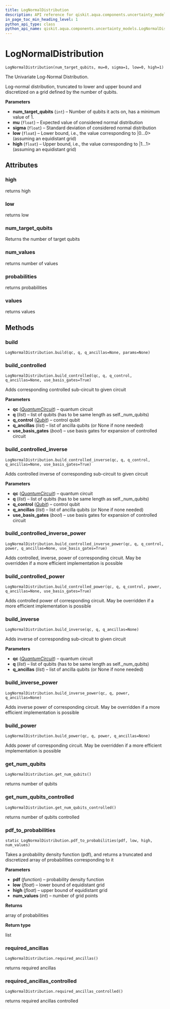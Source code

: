 ```yaml
---
title: LogNormalDistribution
description: API reference for qiskit.aqua.components.uncertainty_models.LogNormalDistribution
in_page_toc_min_heading_level: 1
python_api_type: class
python_api_name: qiskit.aqua.components.uncertainty_models.LogNormalDistribution
---
```


# LogNormalDistribution

<span id="qiskit.aqua.components.uncertainty_models.LogNormalDistribution" />

`LogNormalDistribution(num_target_qubits, mu=0, sigma=1, low=0, high=1)`

The Univariate Log-Normal Distribution.

Log-normal distribution, truncated to lower and upper bound and discretized on a grid defined by the number of qubits.

**Parameters**

*   **num\_target\_qubits** (`int`) – Number of qubits it acts on, has a minimum value of 1.
*   **mu** (`float`) – Expected value of considered normal distribution
*   **sigma** (`float`) – Standard deviation of considered normal distribution
*   **low** (`float`) – Lower bound, i.e., the value corresponding to |0…0> (assuming an equidistant grid)
*   **high** (`float`) – Upper bound, i.e., the value corresponding to |1…1> (assuming an equidistant grid)

## Attributes

### high

returns high

### low

returns low

### num\_target\_qubits

Returns the number of target qubits

### num\_values

returns number of values

### probabilities

returns probabilities

### values

returns values

## Methods

### build

<span id="qiskit.aqua.components.uncertainty_models.LogNormalDistribution.build" />

`LogNormalDistribution.build(qc, q, q_ancillas=None, params=None)`

### build\_controlled

<span id="qiskit.aqua.components.uncertainty_models.LogNormalDistribution.build_controlled" />

`LogNormalDistribution.build_controlled(qc, q, q_control, q_ancillas=None, use_basis_gates=True)`

Adds corresponding controlled sub-circuit to given circuit

**Parameters**

*   **qc** ([*QuantumCircuit*](qiskit.circuit.QuantumCircuit "qiskit.circuit.QuantumCircuit")) – quantum circuit
*   **q** (*list*) – list of qubits (has to be same length as self.\_num\_qubits)
*   **q\_control** ([*Qubit*](qiskit.circuit.Qubit "qiskit.circuit.Qubit")) – control qubit
*   **q\_ancillas** (*list*) – list of ancilla qubits (or None if none needed)
*   **use\_basis\_gates** (*bool*) – use basis gates for expansion of controlled circuit

### build\_controlled\_inverse

<span id="qiskit.aqua.components.uncertainty_models.LogNormalDistribution.build_controlled_inverse" />

`LogNormalDistribution.build_controlled_inverse(qc, q, q_control, q_ancillas=None, use_basis_gates=True)`

Adds controlled inverse of corresponding sub-circuit to given circuit

**Parameters**

*   **qc** ([*QuantumCircuit*](qiskit.circuit.QuantumCircuit "qiskit.circuit.QuantumCircuit")) – quantum circuit
*   **q** (*list*) – list of qubits (has to be same length as self.\_num\_qubits)
*   **q\_control** ([*Qubit*](qiskit.circuit.Qubit "qiskit.circuit.Qubit")) – control qubit
*   **q\_ancillas** (*list*) – list of ancilla qubits (or None if none needed)
*   **use\_basis\_gates** (*bool*) – use basis gates for expansion of controlled circuit

### build\_controlled\_inverse\_power

<span id="qiskit.aqua.components.uncertainty_models.LogNormalDistribution.build_controlled_inverse_power" />

`LogNormalDistribution.build_controlled_inverse_power(qc, q, q_control, power, q_ancillas=None, use_basis_gates=True)`

Adds controlled, inverse, power of corresponding circuit. May be overridden if a more efficient implementation is possible

### build\_controlled\_power

<span id="qiskit.aqua.components.uncertainty_models.LogNormalDistribution.build_controlled_power" />

`LogNormalDistribution.build_controlled_power(qc, q, q_control, power, q_ancillas=None, use_basis_gates=True)`

Adds controlled power of corresponding circuit. May be overridden if a more efficient implementation is possible

### build\_inverse

<span id="qiskit.aqua.components.uncertainty_models.LogNormalDistribution.build_inverse" />

`LogNormalDistribution.build_inverse(qc, q, q_ancillas=None)`

Adds inverse of corresponding sub-circuit to given circuit

**Parameters**

*   **qc** ([*QuantumCircuit*](qiskit.circuit.QuantumCircuit "qiskit.circuit.QuantumCircuit")) – quantum circuit
*   **q** (*list*) – list of qubits (has to be same length as self.\_num\_qubits)
*   **q\_ancillas** (*list*) – list of ancilla qubits (or None if none needed)

### build\_inverse\_power

<span id="qiskit.aqua.components.uncertainty_models.LogNormalDistribution.build_inverse_power" />

`LogNormalDistribution.build_inverse_power(qc, q, power, q_ancillas=None)`

Adds inverse power of corresponding circuit. May be overridden if a more efficient implementation is possible

### build\_power

<span id="qiskit.aqua.components.uncertainty_models.LogNormalDistribution.build_power" />

`LogNormalDistribution.build_power(qc, q, power, q_ancillas=None)`

Adds power of corresponding circuit. May be overridden if a more efficient implementation is possible

### get\_num\_qubits

<span id="qiskit.aqua.components.uncertainty_models.LogNormalDistribution.get_num_qubits" />

`LogNormalDistribution.get_num_qubits()`

returns number of qubits

### get\_num\_qubits\_controlled

<span id="qiskit.aqua.components.uncertainty_models.LogNormalDistribution.get_num_qubits_controlled" />

`LogNormalDistribution.get_num_qubits_controlled()`

returns number of qubits controlled

### pdf\_to\_probabilities

<span id="qiskit.aqua.components.uncertainty_models.LogNormalDistribution.pdf_to_probabilities" />

`static LogNormalDistribution.pdf_to_probabilities(pdf, low, high, num_values)`

Takes a probability density function (pdf), and returns a truncated and discretized array of probabilities corresponding to it

**Parameters**

*   **pdf** (*function*) – probability density function
*   **low** (*float*) – lower bound of equidistant grid
*   **high** (*float*) – upper bound of equidistant grid
*   **num\_values** (*int*) – number of grid points

**Returns**

array of probabilities

**Return type**

list

### required\_ancillas

<span id="qiskit.aqua.components.uncertainty_models.LogNormalDistribution.required_ancillas" />

`LogNormalDistribution.required_ancillas()`

returns required ancillas

### required\_ancillas\_controlled

<span id="qiskit.aqua.components.uncertainty_models.LogNormalDistribution.required_ancillas_controlled" />

`LogNormalDistribution.required_ancillas_controlled()`

returns required ancillas controlled

